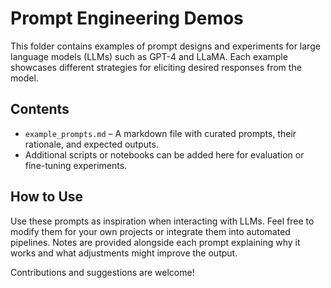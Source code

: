 # Prompt Engineering Demos

This folder contains examples of prompt designs and experiments for large language models (LLMs) such as GPT-4 and LLaMA. Each example showcases different strategies for eliciting desired responses from the model.

## Contents

- `example_prompts.md` – A markdown file with curated prompts, their rationale, and expected outputs.
- Additional scripts or notebooks can be added here for evaluation or fine-tuning experiments.

## How to Use

Use these prompts as inspiration when interacting with LLMs. Feel free to modify them for your own projects or integrate them into automated pipelines. Notes are provided alongside each prompt explaining why it works and what adjustments might improve the output.

Contributions and suggestions are welcome!

